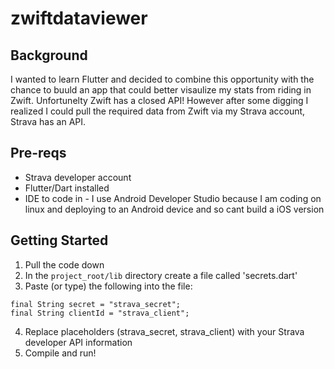 # zwiftdataviewer

## Background

I wanted to learn Flutter and decided to combine this opportunity with the chance to buuld an app that could better visaulize my stats from riding in Zwift. Unfortunelty Zwift has a closed API! However after some digging I realized I could pull the required data from Zwift via my Strava account, Strava has an API.

## Pre-reqs
- Strava developer account
- Flutter/Dart installed
- IDE to code in - I use Android Developer Studio because I am coding on linux and deploying to an Android device and so cant build a iOS version 

## Getting Started
1. Pull the code down
2. In the `project_root/lib` directory create a file called 'secrets.dart'
3. Paste (or type) the following into the file:

```
final String secret = "strava_secret";
final String clientId = "strava_client";
```

4. Replace placeholders (strava_secret, strava_client) with your Strava developer API information
5. Compile and run!
